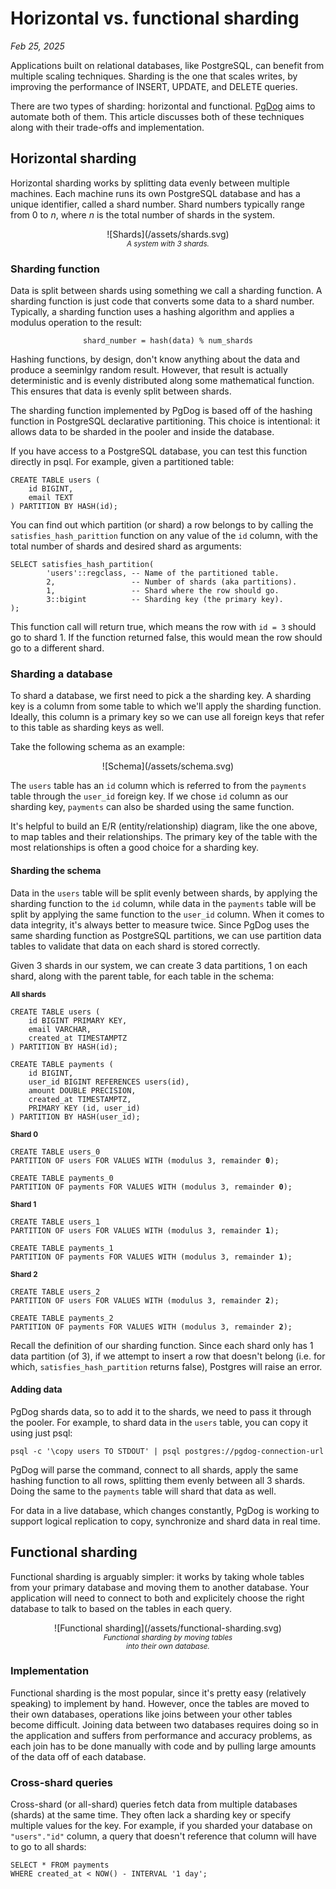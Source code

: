# Horizontal vs. functional sharding

*Feb 25, 2025*

Applications built on relational databases, like PostgreSQL, can benefit from multiple scaling techniques. Sharding is the one that scales writes, by improving the performance of INSERT, UPDATE, and DELETE queries.

There are two types of sharding: horizontal and functional. [PgDog](/) aims to automate both of them. This article discusses both of these techniques along with their trade-offs and implementation.

## Horizontal sharding

Horizontal sharding works by splitting data evenly between multiple machines. Each machine runs its own PostgreSQL database and has a unique identifier, called a shard number. Shard numbers typically range from 0 to _n_, where _n_ is the total number of shards in the system.

<center>![Shards](/assets/shards.svg)<br>
<small><i>A system with 3 shards.</i></small>
</center>


### Sharding function

Data is split between shards using something we call a sharding function. A sharding function is just code
that converts some data to a shard number. Typically, a sharding function uses a hashing algorithm and applies a modulus operation to the result:

<center><pre><code>shard_number = hash(data) % num_shards</code></pre></center>


Hashing functions, by design, don't know anything about the data and produce a seeminlgy random result. However, that result is actually deterministic and is evenly distributed along some mathematical function. This ensures that data is evenly split between shards.

The sharding function implemented by PgDog is based off of the hashing function in PostgreSQL declarative partitioning. This choice is intentional: it allows data to be sharded in the pooler and inside the database.

If you have access to a PostgreSQL database, you can test this function directly in psql. For example, given a partitioned table:

<pre><code>CREATE TABLE users (
    id BIGINT,
    email TEXT
) PARTITION BY HASH(id);</code></pre>

You can find out which partition (or shard) a row belongs to by calling the <code>satisfies_hash_parittion</code> function on any value of the <code>id</code> column, with the total number of shards and desired shard as arguments:

<pre><code>SELECT satisfies_hash_partition(
        'users'::regclass, -- Name of the partitioned table.
        2,                 -- Number of shards (aka partitions).
        1,                 -- Shard where the row should go.
        3::bigint          -- Sharding key (the primary key).
);</code></pre>


This function call will return true, which means the row with <code>id = 3</code> should go to shard 1. If the function returned false, this would mean the row should go to a different shard.

### Sharding a database

To shard a database, we first need to pick a the sharding key. A sharding key is a column from some table to which we'll apply the sharding function. Ideally, this column is a primary key so we can use all foreign keys that refer to this table as sharding keys as well.

Take the following schema as an example:

<center>
    ![Schema](/assets/schema.svg)
</center>

The `users` table has an `id` column which is referred to from the <code>payments</code> table through the <code>user_id</code> foreign key. If we chose `id` column as our sharding key, `payments` can also be sharded using the same function.

It's helpful to build an E/R (entity/relationship) diagram, like the one above, to map tables and their relationships. The primary key of the table with the most relationships is often a good choice for a sharding key.

#### Sharding the schema

Data in the `users` table will be split evenly between shards, by applying the sharding function to the `id` column, while data in the `payments` table will be split by applying the same function to the `user_id` column. When it comes to data integrity, it's always better to measure twice. Since PgDog uses the same sharding function as PostgreSQL partitions, we can use partition data tables to validate
that data on each shard is stored correctly.

Given 3 shards in our system, we can create 3 data partitions, 1 on each shard, along with the parent table, for each table in the schema:

<small><strong>All shards</strong></small>

<pre><code>CREATE TABLE users (
    id BIGINT PRIMARY KEY,
    email VARCHAR,
    created_at TIMESTAMPTZ
) PARTITION BY HASH(id);

CREATE TABLE payments (
    id BIGINT,
    user_id BIGINT REFERENCES users(id),
    amount DOUBLE PRECISION,
    created_at TIMESTAMPTZ,
    PRIMARY KEY (id, user_id)
) PARTITION BY HASH(user_id);</code></pre>

<small><strong>Shard 0</strong></small>

<pre><code>CREATE TABLE users_0
PARTITION OF users FOR VALUES WITH (modulus 3, remainder <strong>0</strong>);

CREATE TABLE payments_0
PARTITION OF payments FOR VALUES WITH (modulus 3, remainder <strong>0</strong>);
</code></pre>

<small><strong>Shard 1</strong></small>

<pre><code>CREATE TABLE users_1
PARTITION OF users FOR VALUES WITH (modulus 3, remainder <strong>1</strong>);

CREATE TABLE payments_1
PARTITION OF payments FOR VALUES WITH (modulus 3, remainder <strong>1</strong>);</code></pre>

<small><strong>Shard 2</strong></small>

<pre><code>CREATE TABLE users_2
PARTITION OF users FOR VALUES WITH (modulus 3, remainder <strong>2</strong>);

CREATE TABLE payments_2
PARTITION OF payments FOR VALUES WITH (modulus 3, remainder <strong>2</strong>);</code></pre>

Recall the definition of our sharding function. Since each shard only has 1 data partition (of 3), if we attempt to insert a row that doesn't belong (i.e. for which, `satisfies_hash_partition` returns false), Postgres will raise an error.

#### Adding data

PgDog shards data, so to add it to the shards, we need to pass it through the pooler. For example, to shard data in the `users` table, you can copy it using just psql:

<pre><code>psql -c '\copy users TO STDOUT' | psql postgres://pgdog-connection-url</code></pre>

PgDog will parse the command, connect to all shards, apply the same hashing function to all rows, splitting them evenly between all 3 shards. Doing the same to the `payments` table will shard that data as well.

For data in a live database, which changes constantly, PgDog is working to support logical replication to copy, synchronize and shard data in real time.

## Functional sharding

Functional sharding is arguably simpler: it works by taking whole tables from your primary database and moving them to another database. Your application will need to connect to both and explicitely choose the right database to talk to based on the tables in each query.

<center>
    ![Functional sharding](/assets/functional-sharding.svg)<br>
    <small><i>Functional sharding by moving tables<br> into their own database.</i></small>
</center>

### Implementation
Functional sharding is the most popular, since it's pretty easy (relatively speaking) to implement by hand. However, once the tables are moved to their own databases, operations like joins between your other tables become difficult. Joining data between two databases requires doing so in the application and suffers from performance and accuracy problems, as each join has to be done manually with code and by pulling large amounts of the data off of each database.


### Cross-shard queries

Cross-shard (or all-shard) queries fetch data from multiple databases (shards) at the same time. They often lack a sharding key or specify multiple values for the key. For example, if you sharded your database on `"users"."id"` column, a query that doesn't reference that column will have to go to all shards:

<pre><code>SELECT * FROM payments
WHERE created_at < NOW() - INTERVAL '1 day';</code></pre>
